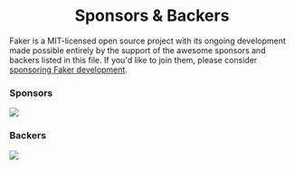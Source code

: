 <h1 align="center">Sponsors &amp; Backers</h1>

Faker is a MIT-licensed open source project with its ongoing development made possible entirely by the support of the awesome sponsors and backers listed in this file. If you'd like to join them, please consider [sponsoring Faker development](https://opencollective.com/fakerjs).

### Sponsors

![](https://opencollective.com/fakerjs/organizations.svg)

### Backers

![](https://opencollective.com/fakerjs/individuals.svg)
